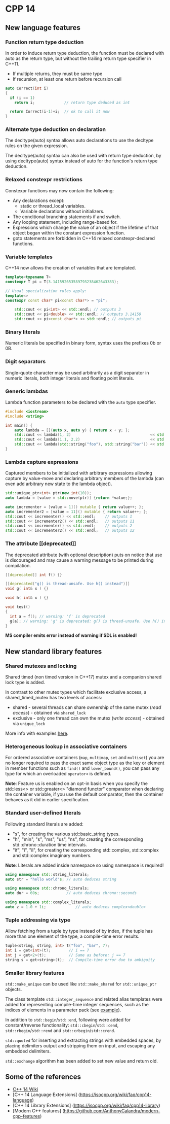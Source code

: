 # CPP 14

## New language features

### Function return type deduction

In order to induce return type deduction, the function must be declared with auto as the return type, but without the trailing return type specifier in C++11. 

- If multiple returns, they must be same type
- If recursion, at least one return before recursion call

```cpp
auto Correct(int i)
{
  if (i == 1)
    return i;             // return type deduced as int

  return Correct(i-1)+i;  // ok to call it now
}
```

### Alternate type deduction on declaration

The decltype(auto) syntax allows auto declarations to use the decltype rules on the given expression. 

The decltype(auto) syntax can also be used with return type deduction, by using decltype(auto) syntax instead of auto for the function's return type deduction.


### Relaxed constexpr restrictions


Constexpr functions may now contain the following:
- Any declarations except: 
  - static or thread_local variables.
  - Variable declarations without initializers.
- The conditional branching statements if and switch.
- Any looping statement, including range-based for.
- Expressions which change the value of an object if the lifetime of that object began within the constant expression function. 
- goto statements are forbidden in C++14 relaxed constexpr-declared functions. 


### Variable templates

C++14 now allows the creation of variables that are templated. 

```cpp
template<typename T>
constexpr T pi = T(3.141592653589793238462643383);

// Usual specialization rules apply:
template<>
constexpr const char* pi<const char*> = "pi";

	std::cout << pi<int> << std::endl; // outputs 3
	std::cout << pi<double> << std::endl; // outputs 3.14159
	std::cout << pi<const char*> << std::endl; // outputs pi
```


### Binary literals

Numeric literals  be specified in binary form, syntax uses the prefixes 0b or 0B. 

### Digit separators

Single-quote character may be used arbitrarily as a digit separator in numeric literals, both integer literals and floating point literals.

### Generic lambdas

Lambda function parameters to be declared with the `auto` type specifier.

```cpp
#include <iostream>
#include <string>

int main() {
	auto lambda = [](auto x, auto y) { return x + y; };
	std::cout << lambda(1, 2)									<< std::endl;	// outputs 3
	std::cout << lambda(1.1, 2.2)								<< std::endl;	// outputs 3.3
	std::cout << lambda(std::string("foo"), std::string("bar")) << std::endl;	// outputs foobar
}
```


### Lambda capture expressions

Captured members to be initialized with arbitrary expressions allowing capture by value-move and declaring arbitrary members of the lambda
(can even add arbitrary new state to the lambda object).

```cpp
std::unique_ptr<int> ptr(new int(10));
auto lambda = [value = std::move(ptr)] {return *value;};
```

```cpp
auto incrementer = [value = 1]() mutable { return value++; };
auto incrementer2 = [value = 11]() mutable { return value++; };
std::cout << incrementer() << std::endl;    // outputs 1
std::cout << incrementer2() << std::endl;   // outputs 11
std::cout << incrementer() << std::endl;    // outputs 2
std::cout << incrementer2() << std::endl;   // outputs 12
```

###  The attribute [[deprecated]]

The deprecated attribute (with optional description) puts  on notice that use is discouraged and may cause a warning message to be printed during compilation.

```cpp
[[deprecated]] int f() {}

[[deprecated("g() is thread-unsafe. Use h() instead")]]
void g( int& x ) {}

void h( int& x ) {}

void test()
{
  int a = f(); // warning: 'f' is deprecated
  g(a); // warning: 'g' is deprecated: g() is thread-unsafe. Use h() instead
}
```

**MS compiler emits error instead of warning if SDL is enabled!**

## New standard library features

### Shared mutexes and locking

Shared timed (non timed version in C++17) mutex and a companion shared lock type is added.

In contrast to other mutex types which facilitate exclusive access, a shared_timed_mutex has two levels of access:
- shared - several threads can share ownership of the same mutex (*read access*) - obtained via `shared_lock`
- exclusive - only one thread can own the mutex (*write access*) - obtained via `unique_lock`

More info with examples [here](https://en.cppreference.com/w/cpp/thread).

### Heterogeneous lookup in associative containers

For ordered associative containers (`map`, `multimap`, `set` and `multiset`) you are no longer required to pass the exact same object type as the key or element in member functions such as `find()` and `lower_bound()`, you can pass any type for which an overloaded `operator<` is defined.

**Note**: Feature us is enabled on an opt-in basis when you specify the std::less<> or std::greater<> "diamond functor" comparator when declaring the container variable, if you use the default comparator, then the container behaves as it did in earlier specification.


### Standard user-defined literals

Following standard literals are added: 
- "s", for creating the various std::basic_string types.
- "h", "min", "s", "ms", "us", "ns", for creating the corresponding std::chrono::duration time intervals.
- "if", "i", "il", for creating the corresponding std::complex<float>, std::complex<double> and std::complex<long double> imaginary numbers.

**Note**: Literals are added inside namespace so using namespace is required!

```cpp
using namespace std::string_literals;
auto str = "hello world"s; // auto deduces string

using namespace std::chrono_literals;
auto dur = 60s;            // auto deduces chrono::seconds

using namespace std::complex_literals;
auto z = 1.0 + 1i;             // auto deduces complex<double>
```


### Tuple addressing via type

Allow fetching from a tuple by type instead of by index, if the tuple has more than one element of the type, a compile-time error results.

```cpp
tuple<string, string, int> t("foo", "bar", 7);
int i = get<int>(t);        // i == 7
int j = get<2>(t);          // Same as before: j == 7
string s = get<string>(t);  // Compile-time error due to ambiguity
```

### Smaller library features

`std::make_unique` can be used like `std::make_shared` for `std::unique_ptr` objects.

The class template `std::integer_sequence` and related alias templates were added for representing compile-time integer sequences, such as the indices of elements in a parameter pack (see [example](https://en.cppreference.com/w/cpp/utility/integer_sequence)).

In addition to `std::begin`/`std::end`, following were added for constant/reverse functionality: `std::cbegin`/`std::cend`, `std::rbegin`/`std::rend` and `std::crbegin`/`std::crend`. 

`std::quoted` for inserting and extracting strings with embedded spaces, by placing delimiters output and stripping them on input, and escaping any embedded delimiters. 

`std::exchange` algorithm has been added to set new value and return old.



## Some of the references

- [C++ 14 Wiki](https://en.wikipedia.org/wiki/C%2B%2B14)
- [C++ 14 Language Extensions] (https://isocpp.org/wiki/faq/cpp14-language)
- [C++ 14 Library Extensions] (https://isocpp.org/wiki/faq/cpp14-library)
- [Modern C++ features] (https://github.com/AnthonyCalandra/modern-cpp-features)


